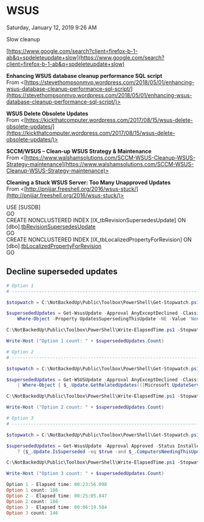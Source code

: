 ﻿# WSUS

Saturday, January 12, 2019
9:26 AM

Slow cleanup

[https://www.google.com/search?client=firefox-b-1-ab&q=spdeleteupdate+slow](https://www.google.com/search?client=firefox-b-1-ab&q=spdeleteupdate+slow)

**Enhancing WSUS database cleanup performance SQL script**\
From <[https://stevethompsonmvp.wordpress.com/2018/05/01/enhancing-wsus-database-cleanup-performance-sql-script/](https://stevethompsonmvp.wordpress.com/2018/05/01/enhancing-wsus-database-cleanup-performance-sql-script/)>

**WSUS Delete Obsolete Updates**\
From <[https://kickthatcomputer.wordpress.com/2017/08/15/wsus-delete-obsolete-updates/](https://kickthatcomputer.wordpress.com/2017/08/15/wsus-delete-obsolete-updates/)>

**SCCM/WSUS – Clean-up WSUS Strategy & Maintenance**\
From <[https://www.walshamsolutions.com/SCCM-WSUS-Cleanup-WSUS-Strategy-maintenance](https://www.walshamsolutions.com/SCCM-WSUS-Cleanup-WSUS-Strategy-maintenance)>

**Cleaning a Stuck WSUS Server: Too Many Unapproved Updates**\
From <[http://pnijjar.freeshell.org/2016/wsus-stuck/](http://pnijjar.freeshell.org/2016/wsus-stuck/)>

USE [SUSDB]\
GO\
CREATE NONCLUSTERED INDEX [IX_tbRevisionSupersedesUpdate] ON [dbo].[tbRevisionSupersedesUpdate]([SupersededUpdateID])\
GO\
CREATE NONCLUSTERED INDEX [IX_tbLocalizedPropertyForRevision] ON [dbo].[tbLocalizedPropertyForRevision]([LocalizedPropertyID])\
GO

## Decline superseded updates

```PowerShell
# Option 1
# ------------------------------------------------------------------------------

$stopwatch = C:\NotBackedUp\Public\Toolbox\PowerShell\Get-Stopwatch.ps1

$supersededUpdates = Get-WsusUpdate -Approval AnyExceptDeclined -Classification All -Status Any |
    Where-Object -Property UpdatesSupersedingThisUpdate -NE -Value 'None'

C:\NotBackedUp\Public\Toolbox\PowerShell\Write-ElapsedTime.ps1 -Stopwatch $stopwatch -Prefix "Option 1 - "

Write-Host ("Option 1 count: " + $supersededUpdates.Count)

# Option 2
# ------------------------------------------------------------------------------

$stopwatch = C:\NotBackedUp\Public\Toolbox\PowerShell\Get-Stopwatch.ps1

$supersededUpdates = Get-WSUSUpdate -Approval AnyExceptDeclined -Classification All -Status Any `
    | Where-Object { $_.Update.GetRelatedUpdates(([Microsoft.UpdateServices.Administration.UpdateRelationship]::UpdatesThatSupersedeThisUpdate)).Count -gt 0 } `

C:\NotBackedUp\Public\Toolbox\PowerShell\Write-ElapsedTime.ps1 -Stopwatch $stopwatch -Prefix "Option 2 - "

Write-Host ("Option 2 count: " + $supersededUpdates.Count)

# Option 3
# ------------------------------------------------------------------------------

$stopwatch = C:\NotBackedUp\Public\Toolbox\PowerShell\Get-Stopwatch.ps1

$supersededUpdates = Get-WsusUpdate -Approval Approved -Status InstalledOrNotApplicableOrNoStatus |
    ? {$_.Update.IsSuperseded -eq $true -and $_.ComputersNeedingThisUpdate -eq 0}

C:\NotBackedUp\Public\Toolbox\PowerShell\Write-ElapsedTime.ps1 -Stopwatch $stopwatch -Prefix "Option 3 - "

Write-Host ("Option 3 count: " + $supersededUpdates.Count)

Option 1 - Elapsed time: 00:23:56.098
Option 1 count: 186
Option 2 - Elapsed time: 00:25:05.847
Option 2 count: 186
Option 3 - Elapsed time: 00:06:19.584
Option 3 count: 146
```
